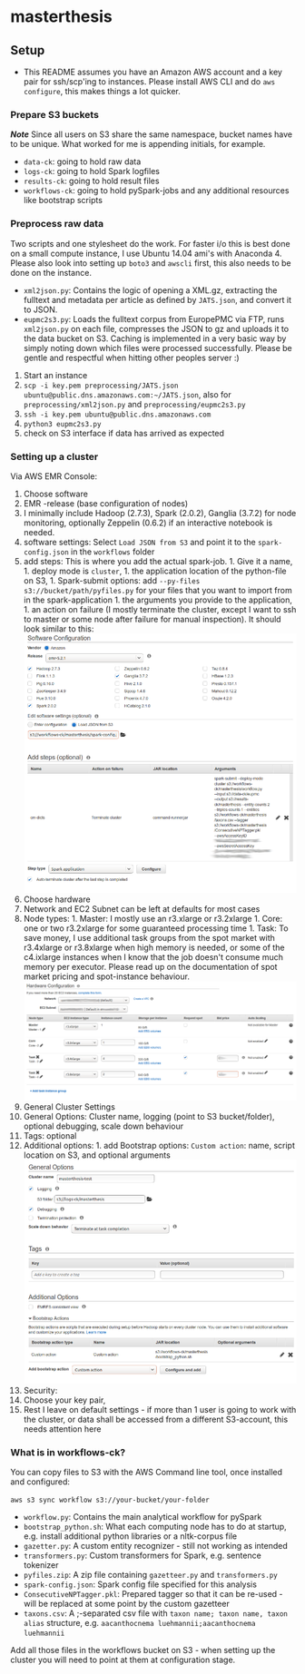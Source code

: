 # masterthesis

## Setup

* This README assumes you have an Amazon AWS account and a key pair for ssh/scp'ing to instances. Please install AWS CLI and do `aws configure`, this makes things a lot quicker.

### Prepare S3 buckets

***Note*** Since all users on S3 share the same namespace, bucket names have to be unique. What worked for me is appending initials, for example.

* `data-ck`: going to hold raw data
* `logs-ck`: going to hold Spark logfiles
* `results-ck`: going to hold result files
* `workflows-ck`: going to hold pySpark-jobs and any additional resources like bootstrap scripts


### Preprocess raw data

Two scripts and one stylesheet do the work. For faster i/o this is best done on a small compute instance, I use Ubuntu 14.04 ami's with Anaconda 4. Please also look into setting up `boto3` and `awscli` first, this also needs to be done on the instance.

* `xml2json.py`: Contains the logic of opening a XML.gz, extracting the fulltext and metadata per article as defined by `JATS.json`, and convert it to JSON.
* `eupmc2s3.py`: Loads the fulltext corpus from EuropePMC via FTP, runs `xml2json.py` on each file, compresses the JSON to gz and uploads it to the data bucket on S3. Caching is implemented in a very basic way by simply noting down which files were processed successfully. Please be gentle and respectful when hitting other peoples server :)


1. Start an instance
1. `scp -i key.pem preprocessing/JATS.json ubuntu@public.dns.amazonaws.com:~/JATS.json`, also for `preprocessing/xml2json.py` and `preprocessing/eupmc2s3.py`
1. `ssh -i key.pem ubuntu@public.dns.amazonaws.com`
1. `python3 eupmc2s3.py`
1. check on S3 interface if data has arrived as expected

### Setting up a cluster

Via AWS EMR Console:

1. Choose software
  1. EMR -release (base configuration of nodes)
  1. I minimally include Hadoop (2.7.3), Spark (2.0.2), Ganglia (3.7.2) for node monitoring, optionally Zeppelin (0.6.2) if an interactive notebook is needed.
  1. software settings: Select `Load JSON from S3` and point it to the `spark-config.json` in the `workflows` folder
  1. add steps: This is where you add the actual spark-job.
    1. Give it a name,
    1. deploy mode is `cluster`,
    1. the application location of the python-file on S3,
    1. Spark-submit options: add `--py-files s3://bucket/path/pyfiles.py` for your files that you want to import from in the spark-application
    1. the arguments you provide to the application,
    1. an action on failure (I mostly terminate the cluster, except I want to ssh to master or some node after failure for manual inspection).
    It should look similar to this:
    ![step 1 software](step1_software.png)
1. Choose hardware
  1. Network and EC2 Subnet can be left at defaults for most cases
  1. Node types:
    1. Master: I mostly use an r3.xlarge or r3.2xlarge
    1. Core: one or two r3.2xlarge for some guaranteed processing time
    1. Task: To save money, I use additional task groups from the spot market with r3.4xlarge or r3.8xlarge when high memory is needed, or some of the c4.ixlarge instances when I know that the job doesn't consume much memory per executor. Please read up on the documentation of spot market pricing and spot-instance behaviour.
    ![step 2 hardware](step2_hardware.png)
1. General Cluster Settings
  1. General Options: Cluster name, logging (point to S3 bucket/folder), optional debugging, scale down behaviour
  1. Tags: optional
  1. Additional options:
    1. add Bootstrap options: `Custom action`: name, script location on S3, and optional arguments
    ![step 3 settings](step3_settings.png)
1. Security:
  1. Choose your key pair,
  1. Rest I leave on default settings - if more than 1 user is going to work with the cluster, or data shall be accessed from a different S3-account, this needs attention here

### What is in workflows-ck?

You can copy files to S3 with the AWS Command line tool, once installed and configured:

`aws s3 sync workflow s3://your-bucket/your-folder`

* `workflow.py`: Contains the main analytical workflow for pySpark
* `bootstrap_python.sh`: What each computing node has to do at startup, e.g. install additional python libraries or a nltk-corpus file
* `gazetter.py`: A custom entity recognizer - still not working as intended
* `transformers.py`: Custom transformers for Spark, e.g. sentence tokenizer
* `pyfiles.zip`: A zip file containing `gazetteer.py` and `transformers.py`
* `spark-config.json`: Spark config file specified for this analysis
* `ConsecutiveNPTagger.pkl`: Prepared tagger so that it can be re-used - will be replaced at some point by the custom gazetteer
* `taxons.csv`: A ;-separated csv file with `taxon name; taxon name, taxon alias` structure, e.g. `aacanthocnema luehmannii;aacanthocnema luehmannii`

Add all those files in the workflows bucket on S3 - when setting up the cluster you will need to point at them at configuration stage.
